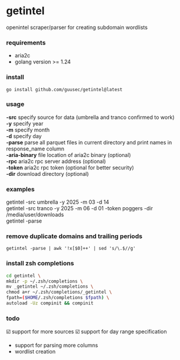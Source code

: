 # getintel
openintel scraper/parser for creating subdomain wordlists</br>
### requirements
- aria2c
- golang version >= 1.24
### install
```
go install github.com/guusec/getintel@latest
```
### usage
**-src** specify source for data (umbrella and tranco confirmed to work)</br>
**-y** specify year</br>
**-m** specify month</br>
**-d** specify day</br>
**-parse** parse all parquet files in current directory and print names in response_name column</br>
**-aria-binary** file location of aria2c binary (optional)</br>
**-rpc** aria2c rpc server address (optional)</br>
**-token** aria2c rpc token (optional for better security)</br>
**-dir** download directory (optional)</br>
### examples
getintel -src umbrella -y 2025 -m 03 -d 14</br>
getintel -src tranco -y 2025 -m 06 -d 01 -token poggers -dir /media/user/downloads</br>
getintel -parse</br>
### remove duplicate domains and trailing periods
```
getintel -parse | awk '!x[$0]++' | sed 's/\.$//g'
```
### install zsh completions
```bash
cd getintel \
mkdir -p ~/.zsh/completions \
mv _getintel ~/.zsh/completions \
chmod a+r ~/.zsh/completions/_getintel \
fpath=($HOME/.zsh/completions $fpath) \
autoload -Uz compinit && compinit 
```
### todo
☑️ support for more sources
☑️ support for day range specification
- support for parsing more columns
- wordlist creation
